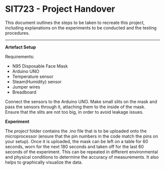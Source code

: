 # SIT723 - Project Handover

This document outlines the steps to be taken to recreate this project, including explanations on the experiments to be conducted and the testing procedures.

****

**Artefact Setup**

Requirements: 
- N95 Disposable Face Mask
- Arduino UNO
- Temperature sensor
- Steam(Humidity) sensor
- Jumper wires
- Breadboard

Connect the sensors to the Arduino UNO. Make small slits on the mask and pass the sensors through it, attaching them to the inside of the mask. Ensure that the slits are not too big, in order to avoid leakage issues.

**Experiment**

The *project* folder contains the .ino file that is to be uploaded onto the microprocessor (ensure that the pin numbers in the code match the pins on your setup). Once it is uploaded, the mask can be left on a table for 60 seconds, worn for the next 180 seconds and taken off for the last 60 seconds of the experiment. This can be repeated in different environmental and physical conditions to determine the accuracy of measurements. It also helps to graphically visualize the data.
